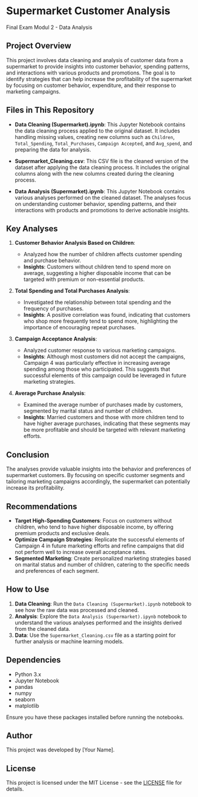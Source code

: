 # Supermarket Customer Analysis
Final Exam Modul 2 - Data Analysis

## Project Overview

This project involves data cleaning and analysis of customer data from a supermarket to provide insights into customer behavior, spending patterns, and interactions with various products and promotions. The goal is to identify strategies that can help increase the profitability of the supermarket by focusing on customer behavior, expenditure, and their response to marketing campaigns.

## Files in This Repository

- **Data Cleaning (Supermarket).ipynb**: This Jupyter Notebook contains the data cleaning process applied to the original dataset. It includes handling missing values, creating new columns such as `Children`, `Total_Spending`, `Total_Purchases`, `Campaign Accepted`, and `Avg_spend`, and preparing the data for analysis.

- **Supermarket_Cleaning.csv**: This CSV file is the cleaned version of the dataset after applying the data cleaning process. It includes the original columns along with the new columns created during the cleaning process.

- **Data Analysis (Supermarket).ipynb**: This Jupyter Notebook contains various analyses performed on the cleaned dataset. The analyses focus on understanding customer behavior, spending patterns, and their interactions with products and promotions to derive actionable insights.

## Key Analyses

1. **Customer Behavior Analysis Based on Children**:
    - Analyzed how the number of children affects customer spending and purchase behavior.
    - **Insights**: Customers without children tend to spend more on average, suggesting a higher disposable income that can be targeted with premium or non-essential products.

2. **Total Spending and Total Purchases Analysis**:
    - Investigated the relationship between total spending and the frequency of purchases.
    - **Insights**: A positive correlation was found, indicating that customers who shop more frequently tend to spend more, highlighting the importance of encouraging repeat purchases.

3. **Campaign Acceptance Analysis**:
    - Analyzed customer response to various marketing campaigns.
    - **Insights**: Although most customers did not accept the campaigns, Campaign 4 was particularly effective in increasing average spending among those who participated. This suggests that successful elements of this campaign could be leveraged in future marketing strategies.

4. **Average Purchase Analysis**:
    - Examined the average number of purchases made by customers, segmented by marital status and number of children.
    - **Insights**: Married customers and those with more children tend to have higher average purchases, indicating that these segments may be more profitable and should be targeted with relevant marketing efforts.

## Conclusion

The analyses provide valuable insights into the behavior and preferences of supermarket customers. By focusing on specific customer segments and tailoring marketing campaigns accordingly, the supermarket can potentially increase its profitability.

## Recommendations

- **Target High-Spending Customers**: Focus on customers without children, who tend to have higher disposable income, by offering premium products and exclusive deals.
- **Optimize Campaign Strategies**: Replicate the successful elements of Campaign 4 in future marketing efforts and refine campaigns that did not perform well to increase overall acceptance rates.
- **Segmented Marketing**: Create personalized marketing strategies based on marital status and number of children, catering to the specific needs and preferences of each segment.

## How to Use

1. **Data Cleaning**: Run the `Data Cleaning (Supermarket).ipynb` notebook to see how the raw data was processed and cleaned.
2. **Analysis**: Explore the `Data Analysis (Supermarket).ipynb` notebook to understand the various analyses performed and the insights derived from the cleaned data.
3. **Data**: Use the `Supermarket_Cleaning.csv` file as a starting point for further analysis or machine learning models.

## Dependencies

- Python 3.x
- Jupyter Notebook
- pandas
- numpy
- seaborn
- matplotlib

Ensure you have these packages installed before running the notebooks.

## Author

This project was developed by [Your Name].

## License

This project is licensed under the MIT License - see the [LICENSE](LICENSE) file for details.
